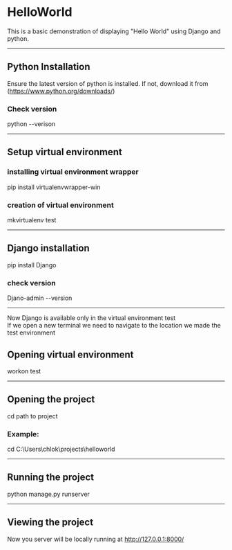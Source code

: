 # HelloWorld
This is a basic demonstration of displaying "Hello World" using Django and python. 

---

## Python Installation 
Ensure the latest version of python is installed.
If not, download it from (https://www.python.org/downloads/)
### Check version 
python --verison 

---

## Setup virtual environment 
### installing virtual environment wrapper 
pip install virtualenvwrapper-win  
### creation of virtual environment
mkvirtualenv test 

---

## Django installation 
pip install Django 
### check version 
Djano-admin --version 

---

Now Django is available only in the virtual environment test <br/>
If we open a new terminal we need to navigate to the location we made the test environment <br/>
## Opening virtual environment 
workon test 

---

## Opening the project
cd path to project 
### Example:
cd C:\Users\chlok\projects\helloworld

---

## Running the project 
python manage.py runserver 

---

## Viewing the project 
Now you server will be locally running at http://127.0.0.1:8000/



